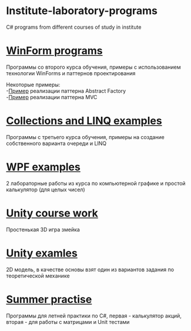 # Institute-laboratory-programs
C# programs from different courses of study in institute

# [WinForm programs](https://github.com/Misterio715/Institute-laboratory-programs/WinForms-programs/)
Программы со второго курса обучения, примеры с использованием технологии WinForms и паттернов проектирования

Некоторые примеры:  
-[Пример](https://github.com/Misterio715/Institute-laboratory-programs/WinForms-programs/Laba_5/) реализации паттерна Abstract Factory  
-[Пример](https://github.com/Misterio715/Institute-laboratory-programs/WinForms-programs/Laba_6/) реализации паттерна MVC  

# [Collections and LINQ examples](https://github.com/Misterio715/Institute-laboratory-programs/Collections-and-LINQ-examples/)
Программы с третьего курса обучения, примеры на создание собственного варианта очереди и LINQ

# [WPF examples](https://github.com/Misterio715/Institute-laboratory-programs/WPF-examples/)
2 лабораторные работы из курса по компьютерной графике и простой калькулятор (для целых чисел)

# [Unity course work](https://github.com/Misterio715/Institute-laboratory-programs/Unity-course-work/)
Простенькая 3D игра змейка

# [Unity examles](https://github.com/Misterio715/Institute-laboratory-programs/Unity-examles/)
2D модель, в качестве основы взят один из вариантов задания по теоретической механике

# [Summer practise](https://github.com/Misterio715/Institute-laboratory-programs/Summer-practise/)
Программы для летней практики по C#, первая - калькулятор акций, вторая - для работы с матрицами и Unit тестами

